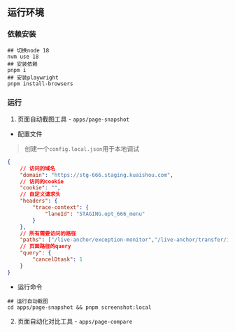 ## 运行环境

### 依赖安装
```shell
## 切换node 18
nvm use 18 
## 安装依赖
pnpm i
## 安装playwright
pnpm install-browsers
```

### 运行
1. 页面自动截图工具 - `apps/page-snapshot`
- 配置文件 
> 创建一个`config.local.json`用于本地调试
```json
{
    // 访问的域名
    "domain": "https://stg-666.staging.kuaishou.com",
    // 访问的cookie
    "cookie": "",
    // 自定义请求头
    "headers": {
        "trace-context": {
            "laneId": "STAGING.opt_666_menu"
        }
    },
    // 所有需要访问的路径
    "paths": ["/live-anchor/exception-monitor","/live-anchor/transfer/in","/live-portal"],
    // 页面路径的query
    "query": {
        "cancelDtask": 1
    }
}

```

- 运行命令
```shell
## 运行自动截图
cd apps/page-snapshot && pnpm screenshot:local
```


2. 页面自动化对比工具 - `apps/page-compare`